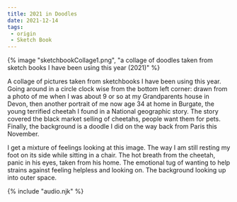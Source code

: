 ```yaml
---
title: 2021 in Doodles
date: 2021-12-14
tags:
 - origin
 - Sketch Book
---
```




{% image "sketchbookCollage1.png", "a collage of doodles taken from sketch books I have been using this year (2021)" %}

<audio id="song"><source src="{{ '/posts/sketchBook.mp3' | url }}"/></audio>
<audio id="songB"><source src="{{ '/posts/piano.mp3' | url }}"/></audio>

A collage of pictures taken from sketchbooks I have been using this year. Going
around in a circle clock wise from the bottom left corner: drawn from a photo of
me when I was about 9 or so at my Grandparents house in Devon, then another
portrait of me now age 34 at home in Burgate, the young terrified cheetah I
found in a National geographic story. The story covered the black market selling
of cheetahs, people want them for pets. Finally, the background is a doodle I
did on the way back from Paris this November.

I get a mixture of feelings looking at this image. The way I am still resting my
foot on its side while sitting in a chair. The hot breath from the cheetah,
panic in his eyes, taken from his home. The emotional tug of wanting to help
strains against feeling helpless and looking on. The background looking up into
outer space.

{% include "audio.njk" %}


